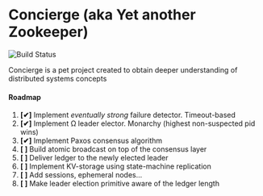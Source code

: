 # Concierge (aka Yet another Zookeeper)

![Build Status](https://travis-ci.org/marnikitta/Concierge.svg?branch=master)

Concierge is a pet project created to obtain deeper understanding of 
distributed systems concepts

#### Roadmap

1. __[✔]__ Implement _eventually strong_ failure detector. Timeout-based
2. __[✔]__ Implement Ω leader elector. Monarchy (highest non-suspected pid wins)
3. __[✔]__ Implement Paxos consensus algorithm
4. __[ ]__ Build atomic broadcast on top of the consensus layer
5. __[ ]__ Deliver ledger to the newly elected leader
6. __[ ]__ Implement KV-storage using state-machine replication
7. __[ ]__ Add sessions, ephemeral nodes...
8. __[ ]__ Make leader election primitive aware of the ledger length
